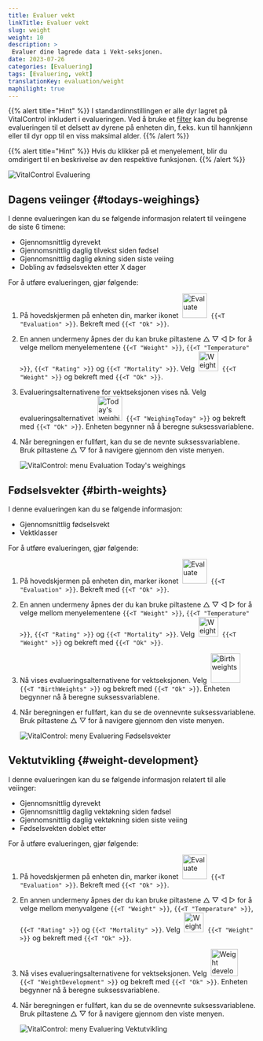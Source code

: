 ```yaml
---
title: Evaluer vekt
linkTitle: Evaluer vekt
slug: weight
weight: 10
description: >
 Evaluer dine lagrede data i Vekt-seksjonen.
date: 2023-07-26
categories: [Evaluering]
tags: [Evaluering, vekt]
translationKey: evaluation/weight
maphilight: true
---
```

{{% alert title="Hint" %}}
I standardinnstillingen er alle dyr lagret på VitalControl inkludert i evalueringen. Ved å bruke et [filter](../../filter/) kan du begrense evalueringen til et delsett av dyrene på enheten din, f.eks. kun til hannkjønn eller til dyr opp til en viss maksimal alder.
{{% /alert %}}

{{% alert title="Hint" %}}
Hvis du klikker på et menyelement, blir du omdirigert til en beskrivelse av den respektive funksjonen.
{{% /alert %}}

<img src="../images/imagemap.png" alt="VitalControl Evaluering" title="Vekt" usemap="#workmap" class="maphilight" />

<map name="workmap">
   <area shape="rect" coords="3,40,116,160" alt="Dagens veiing" title="Evaluer vektverdiene til dyrene dine registrert med VitalControl på den nåværende dagen&#10;Museklikk: til dokumentasjonen" href="/no/docs/evaluation/weight/#todays-weighings">
   <area shape="rect" coords="116,40,238,160" alt="Fødselsvekter" title="Evaluer dine lagrede fødselsvekter&#10;Museklikk: til dokumentasjonen" href="/no/docs/evaluation/weight/#birth-weights">
   <area shape="rect" coords="3,160,116,279" alt="Vektutvikling" title="Evaluer vektutviklingen til dyrene dine&#10;Museklikk: til dokumentasjonen" href="/no/docs/evaluation/weight/#weight-development">

   <area shape="rect" coords="150,282,238,319" alt="Filter" title="Sett et filter&#10;Museklikk: til dokumentasjonen" href="/no/docs/filter">
   <area shape="rect" coords="2,282,95,319" alt="Tilbake" title="Hopp tilbake ett nivå&#10;Museklikk: til dokumentasjonen" href="/no/docs/evaluation/">
</map>

## Dagens veiinger {#todays-weighings}
I denne evalueringen kan du se følgende informasjon relatert til veiingene de siste 6 timene:
- Gjennomsnittlig dyrevekt
- Gjennomsnittlig daglig tilvekst siden fødsel
- Gjennomsnittlig daglig økning siden siste veiing
- Dobling av fødselsvekten etter X dager

For å utføre evalueringen, gjør følgende:

1. På hovedskjermen på enheten din, marker ikonet &nbsp;<img src="/icons/main/evaluation.svg" width="50" align="bottom" alt="Evaluate" />&nbsp; `{{<T "Evaluation" >}}`. Bekreft med `{{<T "Ok" >}}`.

2. En annen undermeny åpnes der du kan bruke piltastene △ ▽ ◁ ▷ for å velge mellom menyelementene `{{<T "Weight" >}}`, `{{<T "Temperature" >}}`, `{{<T "Rating" >}}` og `{{<T "Mortality" >}}`. Velg &nbsp;<img src="/icons/evaluation/weight.svg" width="40" align="bottom" alt="Weight" />&nbsp; `{{<T "Weight" >}}` og bekreft med `{{<T "Ok" >}}`.

3. Evalueringsalternativene for vektseksjonen vises nå. Velg evalueringsalternativet &nbsp;<img src="/icons/evaluation/weighingtoday.svg" width="50" align="bottom" alt="Today's weighing" />&nbsp; `{{<T "WeighingToday" >}}` og bekreft med `{{<T "Ok" >}}`. Enheten begynner nå å beregne suksessvariablene.

4. Når beregningen er fullført, kan du se de nevnte suksessvariablene. Bruk piltastene △ ▽ for å navigere gjennom den viste menyen.

   ![VitalControl: menu Evaluation Today's weighings](../images/todaysweighings.png "Evaluate Today's weighings")

## Fødselsvekter {#birth-weights}
I denne evalueringen kan du se følgende informasjon:
- Gjennomsnittlig fødselsvekt
- Vektklasser

For å utføre evalueringen, gjør følgende:

1. På hovedskjermen på enheten din, marker ikonet &nbsp;<img src="/icons/main/evaluation.svg" width="50" align="bottom" alt="Evaluate" />&nbsp; `{{<T "Evaluation" >}}`. Bekreft med `{{<T "Ok" >}}`.

2. En annen undermeny åpnes der du kan bruke piltastene △ ▽ ◁ ▷ for å velge mellom menyelementene `{{<T "Weight" >}}`, `{{<T "Temperature" >}}`, `{{<T "Rating" >}}` og `{{<T "Mortality" >}}`. Velg &nbsp;<img src="/icons/evaluation/weight.svg" width="40" align="bottom" alt="Weight" />&nbsp; `{{<T "Weight" >}}` og bekreft med `{{<T "Ok" >}}`.

3. Nå vises evalueringsalternativene for vektseksjonen. Velg &nbsp;<img src="/icons/evaluation/birthweights.svg" width="60" align="bottom" alt="Birth weights" />&nbsp; `{{<T "BirthWeights" >}}` og bekreft med `{{<T "Ok" >}}`. Enheten begynner nå å beregne suksessvariablene.


4. Når beregningen er fullført, kan du se de ovennevnte suksessvariablene. Bruk piltastene △ ▽ for å navigere gjennom den viste menyen.

   ![VitalControl: meny Evaluering Fødselsvekter](../images/birthweights.png "Evaluer Fødselsvekter")

## Vektutvikling {#weight-development}

I denne evalueringen kan du se følgende informasjon relatert til alle veiinger:
- Gjennomsnittlig dyrevekt
- Gjennomsnittlig daglig vektøkning siden fødsel
- Gjennomsnittlig daglig vektøkning siden siste veiing
- Fødselsvekten doblet etter

For å utføre evalueringen, gjør følgende:

1. På hovedskjermen på enheten din, marker ikonet &nbsp;<img src="/icons/main/evaluation.svg" width="50" align="bottom" alt="Evaluate" />&nbsp; `{{<T "Evaluation" >}}`. Bekreft med `{{<T "Ok" >}}`.

2. En annen undermeny åpnes der du kan bruke piltastene △ ▽ ◁ ▷ for å velge mellom menyvalgene `{{<T "Weight" >}}`, `{{<T "Temperature" >}}`, `{{<T "Rating" >}}` og `{{<T "Mortality" >}}`. Velg &nbsp;<img src="/icons/evaluation/weight.svg" width="40" align="bottom" alt="Weight" />&nbsp; `{{<T "Weight" >}}` og bekreft med `{{<T "Ok" >}}`.

3. Nå vises evalueringsalternativene for vektseksjonen. Velg &nbsp;<img src="/icons/evaluation/weightdevelopment.svg" width="55" align="bottom" alt="Weight development" />&nbsp; `{{<T "WeightDevelopment" >}}` og bekreft med `{{<T "Ok" >}}`. Enheten begynner nå å beregne suksessvariablene.

4. Når beregningen er fullført, kan du se de ovennevnte suksessvariablene. Bruk piltastene △ ▽ for å navigere gjennom den viste menyen.

   ![VitalControl: meny Evaluering Vektutvikling](../images/weightdevelopment.png "Evaluer Vektutvikling")
